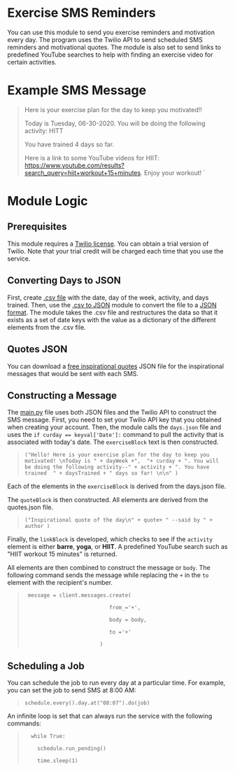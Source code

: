 # Exercise SMS Reminders
You can use this module to send you exercise reminders and motivation every day. The program uses the Twilio API to send scheduled SMS reminders and motivational quotes. The module is also set to send links to predefined YouTube searches to help with finding an exercise video for certain activities. 
# Example SMS Message
> Here is your exercise plan for the day to keep you motivated!!
>
> Today is Tuesday, 06-30-2020. You will be doing the following activity: HITT
>
> You have trained 4 days so far. 
>
> Here is a link to some YouTube videos for HIIT: https://www.youtube.com/results?search_query=hiit+workout+15+minutes. Enjoy your workout! `
# Module Logic
## Prerequisites
This module requires a [Twilio license](https://www.twilio.com/pricing). You can obtain a trial version of Twilio. Note that your trial credit will be charged each time that you use the service.
## Converting Days to JSON
First, create [.csv file](days.csv) with the date, day of the week, activity, and days trained. Then, use the [.csv to JSON](convert_training_days.py) module to convert the file to a [JSON format](days.json). The module takes the .csv file and restructures the data so that it exists as a set of date keys with the value as a dictionary of the different elements from the .csv file.
## Quotes JSON
You can download a [free inspirational quotes](https://forum.freecodecamp.org/t/free-api-inspirational-quotes-json-with-code-examples/311373) JSON file for the inspirational messages that would be sent with each SMS.
## Constructing a Message
The [main.py](main.py) file uses both JSON files and the Twilio API to construct the SMS message. First, you need to set your Twilio API key that you obtained when creating your account. Then, the module calls the `days.json` file and uses the `if curday == keyval['Date']:` command to pull the activity that is associated with today's date. The `exerciseBlock` text is then constructed.
> `("Hello! Here is your exercise plan for the day to keep you motivated! \nToday is " + dayWeek +",  "+ curday + ". You will be doing the following activity--" + activity + ". You have trained  " + daysTrained + " days so far! \n\n" )`

Each of the elements in the `exerciseBlock` is derived from the days.json file.

The `quoteBlock` is then constructed. All elements are derived from the quotes.json file.
>`("Inspirational quote of the day\n" + quote+ " --said by " + author )`

Finally, the `linkBlock` is developed, which checks to see if the `activity` element is either **barre**, **yoga**, or **HIIT**. A predefined YouTube search such as "HIIT workout 15 minutes" is returned. 

All elements are then combined to construct the message or `body`. The following command sends the message while replacing the `+` in the `to` element with the recipient's number.
>
>      message = client.messages.create(
>
>                                from_='+',
>
>                                body = body,
>
>                                to ='+'
>
>                             )


## Scheduling a Job
You can schedule the job to run every day at a particular time. For example, you can set the job to send SMS at 8:00 AM:
> `schedule.every().day.at("08:07").do(job)`

An infinite loop is set that can always run the service with the following commands:
>
>       while True:
>
>         schedule.run_pending()
>
>         time.sleep(1)
